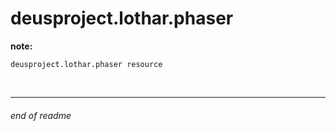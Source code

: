 # deusproject.lothar.phaser

__note:__
```
deusproject.lothar.phaser resource
```

<br>

---

###### end of readme